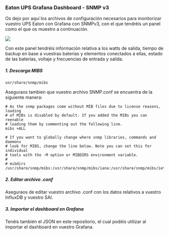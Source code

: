 ### Eaton UPS Grafana Dashboard - SNMP v3

Os dejo por aquí los archivos de configuración necesarios para monitorizar vuestro UPS Eaton con Grafana con SNMPv3, con el que tendréis un panel como el que os muestro a continuación.

[![](https://www.edudima.com/wp-content/uploads/2024/01/1.jpg)](https://www.edudima.com/wp-content/uploads/2024/01/1.jpg)

Con este panel tendréis información relativa a los watts de salida, tiempo de backup en base a vuestras baterías y elementos conectados a ellas, estado de las baterías, voltaje y frecuencias de entrada y salida.

##### 1. Descarga MIBS

`usr/share/snmp/mibs`

Aseguraos tambien que vuestro archivo SNMP.conf se encuentra de la siguiente manera:

    # As the snmp packages come without MIB files due to license reasons, loading
    # of MIBs is disabled by default. If you added the MIBs you can reenable
    # loading them by commenting out the following line.
    mibs +ALL
    
    # If you want to globally change where snmp libraries, commands and daemons
    # look for MIBS, change the line below. Note you can set this for individual
    # tools with the -M option or MIBDIRS environment variable.
    #
    # mibdirs /usr/share/snmp/mibs:/usr/share/snmp/mibs/iana:/usr/share/snmp/mibs/ietf

##### 2. Editar archivo .conf

Aseguraos de editar vuestro archivo .conf con los datos relativos a vuestro InfluxDB y vuestro SAI.

##### 3. Importar el dashboard en Grafana

Tenéis también el JSON en este repositorio, el cual podéis utilizar al importar el dashboard en vuestro Grafana.
